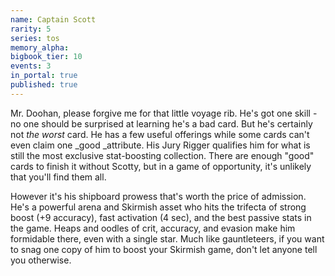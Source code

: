 ```yaml
---
name: Captain Scott
rarity: 5
series: tos
memory_alpha:
bigbook_tier: 10
events: 3
in_portal: true
published: true
---
```


Mr. Doohan, please forgive me for that little voyage rib. He's got one skill - no one should be surprised at learning he's a bad card. But he's certainly not _the worst_ card. He has a few useful offerings while some cards can't even claim one _good _attribute. His Jury Rigger qualifies him for what is still the most exclusive stat-boosting collection. There are enough "good" cards to finish it without Scotty, but in a game of opportunity, it's unlikely that you'll find them all.

However it's his shipboard prowess that's worth the price of admission. He's a powerful arena and Skirmish asset who hits the trifecta of strong boost (+9 accuracy), fast activation (4 sec), and the best passive stats in the game. Heaps and oodles of crit, accuracy, and evasion make him formidable there, even with a single star. Much like gauntleteers, if you want to snag one copy of him to boost your Skirmish game, don't let anyone tell you otherwise.
